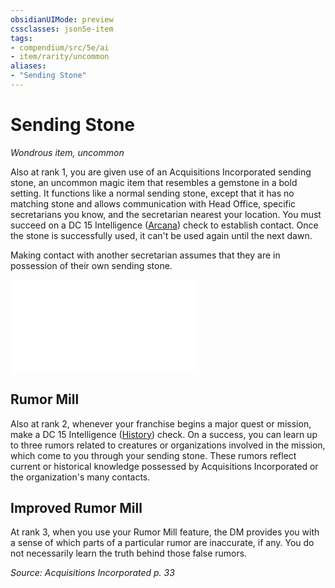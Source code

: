 ```yaml
---
obsidianUIMode: preview
cssclasses: json5e-item
tags:
- compendium/src/5e/ai
- item/rarity/uncommon
aliases: 
- "Sending Stone"
---
```

# Sending Stone
*Wondrous item, uncommon*  


Also at rank 1, you are given use of an Acquisitions Incorporated sending stone, an uncommon magic item that resembles a gemstone in a bold setting. It functions like a normal sending stone, except that it has no matching stone and allows communication with Head Office, specific secretarians you know, and the secretarian nearest your location. You must succeed on a DC 15 Intelligence ([Arcana](2-Mechanics/CLI/rules/skills.md#Arcana)) check to establish contact. Once the stone is successfully used, it can't be used again until the next dawn.

Making contact with another secretarian assumes that they are in possession of their own sending stone.

![Quirks of Your Sending Stone](2-Mechanics/CLI/tables/quirks-of-your-sending-stone-ai.md)

## Rumor Mill

Also at rank 2, whenever your franchise begins a major quest or mission, make a DC 15 Intelligence ([History](2-Mechanics/CLI/rules/skills.md#History)) check. On a success, you can learn up to three rumors related to creatures or organizations involved in the mission, which come to you through your sending stone. These rumors reflect current or historical knowledge possessed by Acquisitions Incorporated or the organization's many contacts.

## Improved Rumor Mill

At rank 3, when you use your Rumor Mill feature, the DM provides you with a sense of which parts of a particular rumor are inaccurate, if any. You do not necessarily learn the truth behind those false rumors.

*Source: Acquisitions Incorporated p. 33*